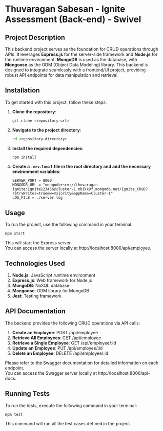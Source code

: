 # Thuvaragan Sabesan - Ignite Assessment (Back-end) - Swivel

## Project Description

This backend project serves as the foundation for CRUD operations through APIs. It leverages **Express.js** for the server-side framework and **Node.js** for the runtime environment. **MongoDB** is used as the database, with **Mongoose** as the ODM (Object Data Modeling) library. This backend is designed to integrate seamlessly with a frontend/UI project, providing robust API endpoints for data manipulation and retrieval.

## Installation

To get started with this project, follow these steps:

1. **Clone the repository**:
    ```bash
    git clone <repository-url>
    ```

2. **Navigate to the project directory**:
    ```bash
    cd <repository-directory>
    ```

3. **Install the required dependencies**:
    ```bash
    npm install
    ```

4. **Create a `.env.local` file in the root directory and add the necessary environment variables**:
    ```env
    SERVER_PORT = 8000
    MONGODB_URL = "mongodb+srv://thuvaragan-ignite:Ignite123456@cluster-1.nbikk9f.mongodb.net/Ignite_CRUD?retryWrites=true&w=majority&appName=Cluster-1"
    LOG_FILE = ./server.log
    ```

## Usage

To run the project, use the following command in your terminal:

```bash
npm start
```
This will start the Express server.  
You can access the server locally at http://localhost:8000/api/employee.

## Technologies Used

1. **Node.js**: JavaScript runtime environment
2. **Express.js**: Web framework for Node.js
3. **MongoDB**: NoSQL database
4. **Mongoose**: ODM library for MongoDB
5. **Jest**: Testing framework

## API Documentation

The backend provides the following CRUD operations via API calls:

1. **Create an Employee**: POST /api/employee
2. **Retrieve All Employees**: GET /api/employee
3. **Retrieve a Single Employee**: GET /api/employee/:id
4. **Update an Employee**: PUT /api/employee/:id
5. **Delete an Employee**: DELETE /api/employee/:id

Please refer to the Swagger documentation for detailed information on each endpoint.  
You can access the Swagger server locally at http://localhost:8000/api-docs.

## Running Tests

To run the tests, execute the following command in your terminal:

```bash
npm test
```

This command will run all the test cases defined in the project.